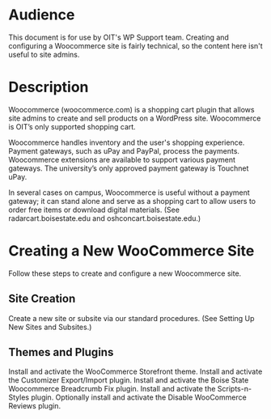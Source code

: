 # Audience

This document is for use by OIT's WP Support team. Creating and configuring a Woocommerce site is fairly technical, so the content here isn't useful to site admins.

# Description

Woocommerce (woocommerce.com) is a shopping cart plugin that allows site admins to create and sell products on a WordPress site. Woocommerce is OIT’s only supported shopping cart. 

Woocommerce handles inventory and the user's shopping experience. Payment gateways, such as uPay and PayPal, process the payments. Woocommerce extensions are available to support various payment gateways. The university’s only approved payment gateway is Touchnet uPay. 

In several cases on campus, Woocommerce is useful without a payment gateway; it can stand alone and serve as a shopping cart to allow users to order free items or download digital materials. (See radarcart.boisestate.edu and oshconcart.boisestate.edu.)

# Creating a New WooCommerce Site

Follow these steps to create and configure a new Woocommerce site.
 ## Site Creation

Create a new site or subsite via our standard procedures. (See Setting Up New Sites and Subsites.)
## Themes and Plugins

Install and activate the WooCommerce Storefront theme.
Install and activate the Customizer Export/Import plugin.
Install and activate the Boise State Woocommerce Breadcrumb Fix plugin.
Install and activate the Scripts-n-Styles plugin.
Optionally install and activate the Disable WooCommerce Reviews plugin.
